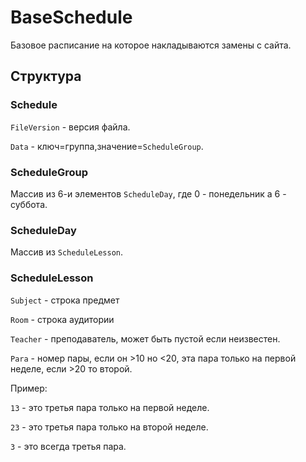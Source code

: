 # BaseSchedule
Базовое расписание на которое накладываются замены с сайта.

## Структура

### Schedule

`FileVersion` - версия файла.

`Data` - ключ=группа,значение=`ScheduleGroup`.

### ScheduleGroup

Массив из 6-и элементов `ScheduleDay`, где 0 - понедельник а 6 - суббота.

### ScheduleDay

Массив из `ScheduleLesson`.

### ScheduleLesson

`Subject` - строка предмет

`Room` - строка аудитории

`Teacher` - преподаватель, может быть пустой если неизвестен.

`Para` - номер пары, если он >10 но <20, эта пара только на первой неделе, если >20 то второй.

Пример:

`13` - это третья пара только на первой неделе.

`23` - это третья пара только на второй неделе.

`3` - это всегда третья пара.
